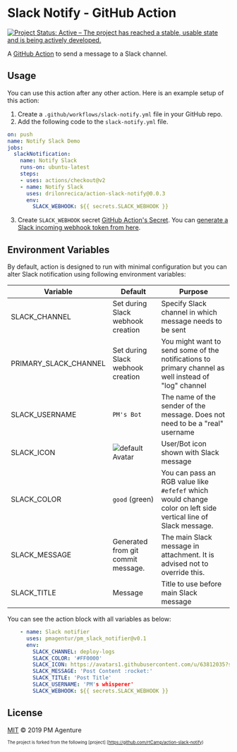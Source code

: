 # Slack Notify - GitHub Action
[![Project Status: Active – The project has reached a stable, usable state and is being actively developed.](https://www.repostatus.org/badges/latest/active.svg)](https://www.repostatus.org/#active)


A [GitHub Action](https://github.com/features/actions) to send a message to a Slack channel.

## Usage

You can use this action after any other action. Here is an example setup of this action:

1. Create a `.github/workflows/slack-notify.yml` file in your GitHub repo.
2. Add the following code to the `slack-notify.yml` file.

```yml
on: push
name: Notify Slack Demo
jobs:
  slackNotification:
    name: Notify Slack
    runs-on: ubuntu-latest
    steps:
    - uses: actions/checkout@v2
    - name: Notify Slack
      uses: drilonrecica/action-slack-notify@0.0.3
      env:
        SLACK_WEBHOOK: ${{ secrets.SLACK_WEBHOOK }}
```

3. Create `SLACK_WEBHOOK` secret [GitHub Action's Secret](https://help.github.com/en/actions/configuring-and-managing-workflows/creating-and-storing-encrypted-secrets). You can [generate a Slack incoming webhook token from here](https://slack.com/apps/A0F7XDUAZ-incoming-webhooks).


## Environment Variables

By default, action is designed to run with minimal configuration but you can alter Slack notification using following environment variables:

Variable       | Default                                               | Purpose
---------------|-------------------------------------------------------|---------------------------------------------------------------------------------------------------------------------------------------
SLACK_CHANNEL  | Set during Slack webhook creation                     | Specify Slack channel in which message needs to be sent
PRIMARY_SLACK_CHANNEL  | Set during Slack webhook creation                     | You might want to send some of the notifications to primary channel as well instead of "log" channel
SLACK_USERNAME | `PM's Bot`                                               | The name of the sender of the message. Does not need to be a "real" username
SLACK_ICON     | ![default Avatar](https://avatars1.githubusercontent.com/u/63812035?s=32&v=4) | User/Bot icon shown with Slack message
SLACK_COLOR    | `good` (green)                                        | You can pass an RGB value like `#efefef` which would change color on left side vertical line of Slack message.
SLACK_MESSAGE  | Generated from git commit message.                    | The main Slack message in attachment. It is advised not to override this.
SLACK_TITLE    | Message                                               | Title to use before main Slack message

You can see the action block with all variables as below:

```yml
    - name: Slack notifier
      uses: pmagentur/pm_slack_notifier@v0.1
      env:
        SLACK_CHANNEL: deploy-logs
        SLACK_COLOR: '#FF0000'
        SLACK_ICON: https://avatars1.githubusercontent.com/u/63812035?s=200&v=4
        SLACK_MESSAGE: 'Post Content :rocket:'
        SLACK_TITLE: 'Post Title'
        SLACK_USERNAME: 'PM's whisperer'
        SLACK_WEBHOOK: ${{ secrets.SLACK_WEBHOOK }}
```

## License

[MIT](LICENSE) © 2019 PM Agenture

<sub><sup>The project is forked from the following [project] [https://github.com/rtCamp/action-slack-notify)</sup></sub>
